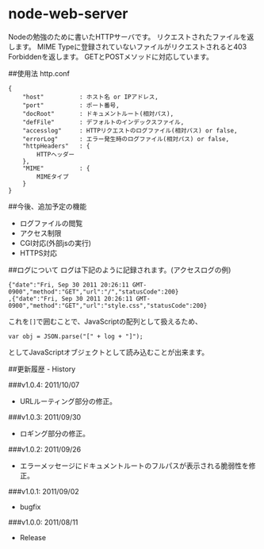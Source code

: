 node-web-server
===

Nodeの勉強のために書いたHTTPサーバです。
リクエストされたファイルを返します。
MIME Typeに登録されていないファイルがリクエストされると403 Forbiddenを返します。
GETとPOSTメソッドに対応しています。

##使用法
http.conf

	{
		"host"			: ホスト名 or IPアドレス,
		"port"			: ポート番号,
		"docRoot"		: ドキュメントルート(相対パス),
		"defFile"		: デフォルトのインデックスファイル,
		"accesslog"		: HTTPリクエストのログファイル(相対パス) or false,
		"errorLog"		: エラー発生時のログファイル(相対パス) or false,
		"httpHeaders"	: {
			HTTPヘッダー
		},
		"MIME"			: {
			MIMEタイプ
		}
	}

##今後、追加予定の機能
- ログファイルの閲覧
- アクセス制限
- CGI対応(外部jsの実行)
- HTTPS対応

##ログについて
ログは下記のように記録されます。(アクセスログの例)

	{"date":"Fri, Sep 30 2011 20:26:11 GMT-0900","method":"GET","url":"/","statusCode":200}
	,{"date":"Fri, Sep 30 2011 20:26:11 GMT-0900","method":"GET","url":"style.css","statusCode":200}

これを`[]`で囲むことで、JavaScriptの配列として扱えるため、

	var obj = JSON.parse("[" + log + "]");

としてJavaScriptオブジェクトとして読み込むことが出来ます。

##更新履歴 - History

###v1.0.4: 2011/10/07
- URLルーティング部分の修正。

###v1.0.3: 2011/09/30
- ロギング部分の修正。

###v1.0.2: 2011/09/26
- エラーメッセージにドキュメントルートのフルパスが表示される脆弱性を修正。

###v1.0.1: 2011/09/02
- bugfix

###v1.0.0: 2011/08/11
- Release